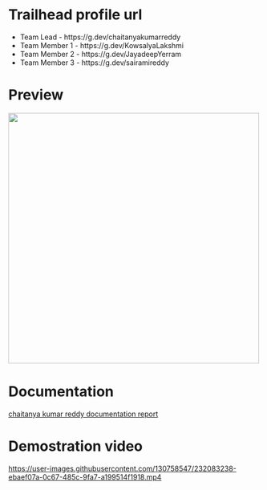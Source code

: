 # Trailhead profile url
<ul>
<li>Team Lead - https://g.dev/chaitanyakumarreddy</li>
<li>Team Member 1 - https://g.dev/KowsalyaLakshmi</li>
<li>Team Member 2 - https://g.dev/JayadeepYerram</li>
<li>Team Member 3 - https://g.dev/sairamireddy</li>
</ul>

# Preview
  <p float="left">
  <img src="https://user-images.githubusercontent.com/130758547/232053837-8f1e97d4-6d38-4c67-9433-54145b6a632d.jpg" width="500" />
</p>

# Documentation 
[chaitanya kumar reddy documentation report](https://github.com/chaitanyakumarredd/OWL-M-A-MATERIAL-DESIGN-STUDY-APP/blob/main/study%20app3.pdf)

# Demostration video

https://user-images.githubusercontent.com/130758547/232083238-ebaef07a-0c67-485c-9fa7-a199514f1918.mp4
